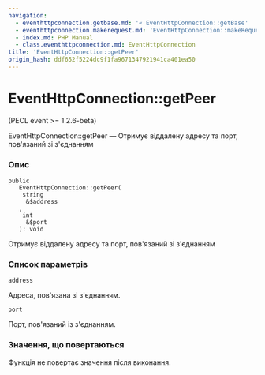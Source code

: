 ```yaml
---
navigation:
  - eventhttpconnection.getbase.md: '« EventHttpConnection::getBase'
  - eventhttpconnection.makerequest.md: 'EventHttpConnection::makeRequest »'
  - index.md: PHP Manual
  - class.eventhttpconnection.md: EventHttpConnection
title: 'EventHttpConnection::getPeer'
origin_hash: ddf652f5224dc9f1fa9671347921941ca401ea50
---
```

# EventHttpConnection::getPeer

(PECL event >= 1.2.6-beta)

EventHttpConnection::getPeer — Отримує віддалену адресу та порт, пов'язаний зі з'єднанням

### Опис

```methodsynopsis
public
   EventHttpConnection::getPeer(
    string
     &$address
   , 
    int
     &$port
   ): void
```

Отримує віддалену адресу та порт, пов'язаний зі з'єднанням

### Список параметрів

`address`

Адреса, пов'язана зі з'єднанням.

`port`

Порт, пов'язаний із з'єднанням.

### Значення, що повертаються

Функція не повертає значення після виконання.

